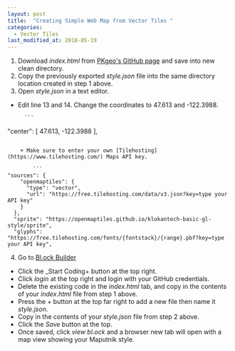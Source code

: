```yaml
---
layout: post
title:  "Creating Simple Web Map from Vector Tiles "
categories:
  - Vector Tiles
last_modified_at: 2018-05-19
---
```


1. Download _index.html_ from [PKgeo's GitHub page](https://github.com/pkgeo-org/waurisa2018_workshop_data) and save into new clean directory.
2. Copy the previously exported _style.json_ file into the same directory location created in step 1 above.
3. Open _style.json_ in a text editor.
+ Edit line 13 and 14. Change the coordinates to 47.613 and -122.3988.

        ```
"center": [
  47.613,
  -122.3988
],
```

    + Make sure to enter your own [Tilehosting](https://www.tilehosting.com/) Maps API key.

        ```
"sources": {
    "openmaptiles": {
      "type": "vector",
      "url": "https://free.tilehosting.com/data/v3.json?key=type your API key"
    }
  },
  "sprite": "https://openmaptiles.github.io/klokantech-basic-gl-style/sprite",
  "glyphs": "https://free.tilehosting.com/fonts/{fontstack}/{range}.pbf?key=type your API key",
  ```

4. Go to [Bl.ock Builder](http://blockbuilder.org/)
+ Click the _Start Coding+ button at the top right.
+ Click _login_ at the top right and login with your GitHub credentials.
+ Delete the existing code in the _index.html_ tab, and copy in the contents of your _index.html_ file from step 1 above.
+ Press the _+_ button at the top far right  to add a new file then name it _style.json_.
+ Copy in the contents of your _style.json_ file from step 2 above.
+ Click the _Save_ button at the top.
+ Once saved, click _view bl.ock_ and a browser new tab will open with a map view showing your Maputnik style.
